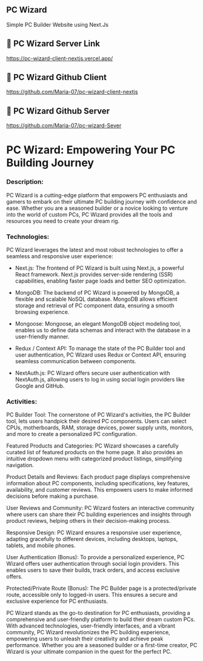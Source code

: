 ## PC Wizard

Simple PC Builder Website using Next.Js

## 🔗 PC Wizard Server Link

https://pc-wizard-client-nextjs.vercel.app/

## 🔗 PC Wizard Github Client

https://github.com/Maria-07/pc-wizard-client-nextjs

## 🔗 PC Wizard Github Server

https://github.com/Maria-07/pc-wizard-Sever

# PC Wizard: Empowering Your PC Building Journey

### Description:

PC Wizard is a cutting-edge platform that empowers PC enthusiasts and gamers to embark on their ultimate PC building journey with confidence and ease. Whether you are a seasoned builder or a novice looking to venture into the world of custom PCs, PC Wizard provides all the tools and resources you need to create your dream rig.

### Technologies:

PC Wizard leverages the latest and most robust technologies to offer a seamless and responsive user experience:

- Next.js: The frontend of PC Wizard is built using Next.js, a powerful React framework. Next.js provides server-side rendering (SSR) capabilities, enabling faster page loads and better SEO optimization.

- MongoDB: The backend of PC Wizard is powered by MongoDB, a flexible and scalable NoSQL database. MongoDB allows efficient storage and retrieval of PC component data, ensuring a smooth browsing experience.

- Mongoose: Mongoose, an elegant MongoDB object modeling tool, enables us to define data schemas and interact with the database in a user-friendly manner.

- Redux / Context API: To manage the state of the PC Builder tool and user authentication, PC Wizard uses Redux or Context API, ensuring seamless communication between components.

- NextAuth.js: PC Wizard offers secure user authentication with NextAuth.js, allowing users to log in using social login providers like Google and GitHub.

### Activities:

PC Builder Tool: The cornerstone of PC Wizard's activities, the PC Builder tool, lets users handpick their desired PC components. Users can select CPUs, motherboards, RAM, storage devices, power supply units, monitors, and more to create a personalized PC configuration.

Featured Products and Categories: PC Wizard showcases a carefully curated list of featured products on the home page. It also provides an intuitive dropdown menu with categorized product listings, simplifying navigation.

Product Details and Reviews: Each product page displays comprehensive information about PC components, including specifications, key features, availability, and customer reviews. This empowers users to make informed decisions before making a purchase.

User Reviews and Community: PC Wizard fosters an interactive community where users can share their PC building experiences and insights through product reviews, helping others in their decision-making process.

Responsive Design: PC Wizard ensures a responsive user experience, adapting gracefully to different devices, including desktops, laptops, tablets, and mobile phones.

User Authentication (Bonus): To provide a personalized experience, PC Wizard offers user authentication through social login providers. This enables users to save their builds, track orders, and access exclusive offers.

Protected/Private Route (Bonus): The PC Builder page is a protected/private route, accessible only to logged-in users. This ensures a secure and exclusive experience for PC enthusiasts.

PC Wizard stands as the go-to destination for PC enthusiasts, providing a comprehensive and user-friendly platform to build their dream custom PCs. With advanced technologies, user-friendly interfaces, and a vibrant community, PC Wizard revolutionizes the PC building experience, empowering users to unleash their creativity and achieve peak performance. Whether you are a seasoned builder or a first-time creator, PC Wizard is your ultimate companion in the quest for the perfect PC.
